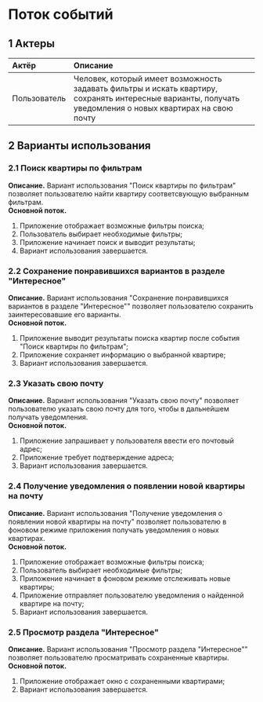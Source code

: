 # Поток событий
## 1 Актеры
| Актёр | Описание |
|:--|:--|
| Пользователь | Человек, который имеет возможность задавать фильтры и искать квартиру, сохранять интересные варианты, получать уведомления о новых квартирах на свою почту |

## 2 Варианты использования
### 2.1 Поиск квартиры по фильтрам
**Описание.** Вариант использования "Поиск квартиры по фильтрам" позволяет пользователю найти квартиру соответсвующую выбранным фильтрам.  
**Основной поток.**
1. Приложение отображает возможные фильтры поиска;
2. Пользователь выбирает необходимые фильтры;
3. Приложение начинает поиск и выводит результаты;
4. Вариант использования завершается.

### 2.2 Сохранение понравившихся вариантов в разделе "Интересное"

**Описание.** Вариант использования "Сохранение понравившихся вариантов в разделе "Интересное"" позволяет пользователю сохранить заинтересовавшие его варианты.  
**Основной поток.**
1. Приложение выводит результаты поиска квартир после события "Поиск квартиры по фильтрам";
2. Приложение сохраняет информацию о выбранной квартире;
3. Вариант использования завершается.

### 2.3 Указать свою почту

**Описание.** Вариант использования "Указать свою почту" позволяет пользователю указать свою почту для того, чтобы в дальнейшем получать уведомления.  
**Основной поток.**
1. Приложение запрашивает у пользователя ввести его почтовый адрес;
2. Приложение требует подтверждение адреса;
3. Вариант использования завершается.

### 2.4 Получение уведомления о появлении новой квартиры на почту

**Описание.** Вариант использования "Получение уведомления о появлении новой квартиры на почту" позволяет пользователю в фоновом режиме приложения получать уведомления о новых квартирах.  
**Основной поток.**
1. Приложение отображает возможные фильтры поиска;
2. Пользователь выбирает необходимые фильтры;
3. Приложение начинает в фоновом режиме отслеживать новые квартиры;
4. Приложение отправляет пользователю уведомления о найденной квартире на почту;
5. Вариант использования завершается.

### 2.5 Просмотр раздела "Интересное"

**Описание.** Вариант использования "Просмотр раздела "Интересное"" позволяет пользователю просматривать сохраненные квартиры.  
**Основной поток.**
1. Приложение отображает окно с сохраненными квартирами;
2. Вариант использования завершается.

